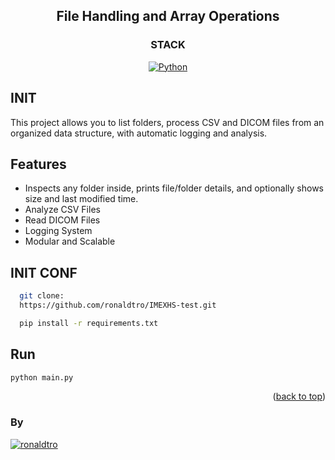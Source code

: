 <a name="readme-top"></a>

<div align="center">

## File Handling and Array Operations

</div>

<div align="center">

### STACK
[![Python][python-badge]][badge-empty-url]

</div>

## INIT

This project allows you to list folders, process CSV and DICOM files from an organized data structure, with automatic logging and analysis.

## Features
- Inspects any folder inside, prints file/folder details, and optionally shows size and last modified time.
- Analyze CSV Files
- Read DICOM Files
- Logging System
- Modular and Scalable

## INIT CONF
```bash
  git clone: 
  https://github.com/ronaldtro/IMEXHS-test.git
```
```bash
  pip install -r requirements.txt
```

## Run 
```bash
python main.py
```

<p align="right">(<a href="#readme-top">back to top</a>)</p>

### By
[![ronaldtro](https://avatars.githubusercontent.com/u/72902488?s=64&amp;v=4)](http://github.com/ronaldtro)

[python-badge]: https://img.shields.io/badge/Python-blue?logo=python&logoColor=white
[badge-empty-url]: #!

